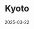 ---
title: "Kyoto"
excerpt: "Where time folds into pine-shadow hush."
gallery_name: "japan/kyoto"
date: 2025-03-22
header:
  overlay_image: voyage/japan/Kyoto-3v1.jpg
---